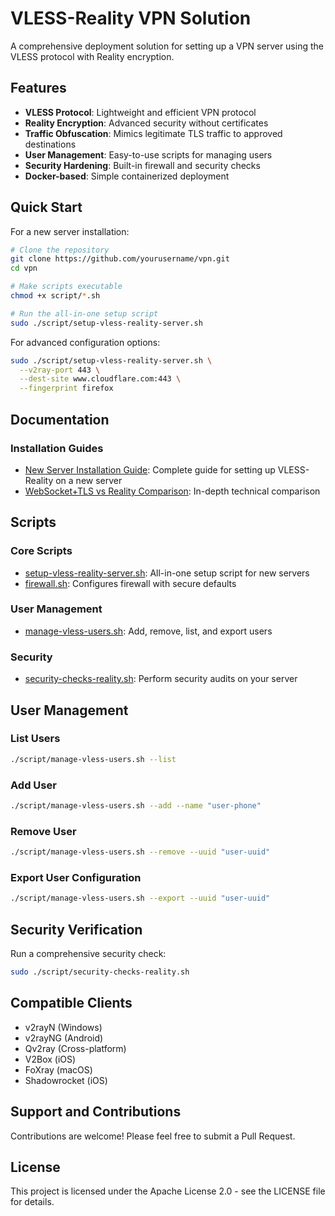 # VLESS-Reality VPN Solution

A comprehensive deployment solution for setting up a VPN server using the VLESS protocol with Reality encryption.

## Features

- **VLESS Protocol**: Lightweight and efficient VPN protocol
- **Reality Encryption**: Advanced security without certificates
- **Traffic Obfuscation**: Mimics legitimate TLS traffic to approved destinations
- **User Management**: Easy-to-use scripts for managing users
- **Security Hardening**: Built-in firewall and security checks
- **Docker-based**: Simple containerized deployment

## Quick Start

For a new server installation:

```bash
# Clone the repository
git clone https://github.com/yourusername/vpn.git
cd vpn

# Make scripts executable
chmod +x script/*.sh

# Run the all-in-one setup script
sudo ./script/setup-vless-reality-server.sh
```

For advanced configuration options:

```bash
sudo ./script/setup-vless-reality-server.sh \
  --v2ray-port 443 \
  --dest-site www.cloudflare.com:443 \
  --fingerprint firefox
```

## Documentation

### Installation Guides

- [New Server Installation Guide](docs/vless-reality-new-server-guide.md): Complete guide for setting up VLESS-Reality on a new server
- [WebSocket+TLS vs Reality Comparison](docs/websocket-tls-vs-reality.md): In-depth technical comparison

## Scripts

### Core Scripts

- [setup-vless-reality-server.sh](script/setup-vless-reality-server.sh): All-in-one setup script for new servers
- [firewall.sh](script/firewall.sh): Configures firewall with secure defaults

### User Management

- [manage-vless-users.sh](script/manage-vless-users.sh): Add, remove, list, and export users

### Security

- [security-checks-reality.sh](script/security-checks-reality.sh): Perform security audits on your server

## User Management

### List Users

```bash
./script/manage-vless-users.sh --list
```

### Add User

```bash
./script/manage-vless-users.sh --add --name "user-phone"
```

### Remove User

```bash
./script/manage-vless-users.sh --remove --uuid "user-uuid"
```

### Export User Configuration

```bash
./script/manage-vless-users.sh --export --uuid "user-uuid"
```

## Security Verification

Run a comprehensive security check:

```bash
sudo ./script/security-checks-reality.sh
```

## Compatible Clients

- v2rayN (Windows)
- v2rayNG (Android)
- Qv2ray (Cross-platform)
- V2Box (iOS)
- FoXray (macOS)
- Shadowrocket (iOS)

## Support and Contributions

Contributions are welcome! Please feel free to submit a Pull Request.

## License

This project is licensed under the Apache License 2.0 - see the LICENSE file for details.